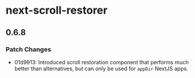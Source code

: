 # next-scroll-restorer

## 0.6.8

### Patch Changes

- 01d9913: Introduced scroll restoration component that performs much better than alternatives, but can only be used for `appDir` NextJS apps.
